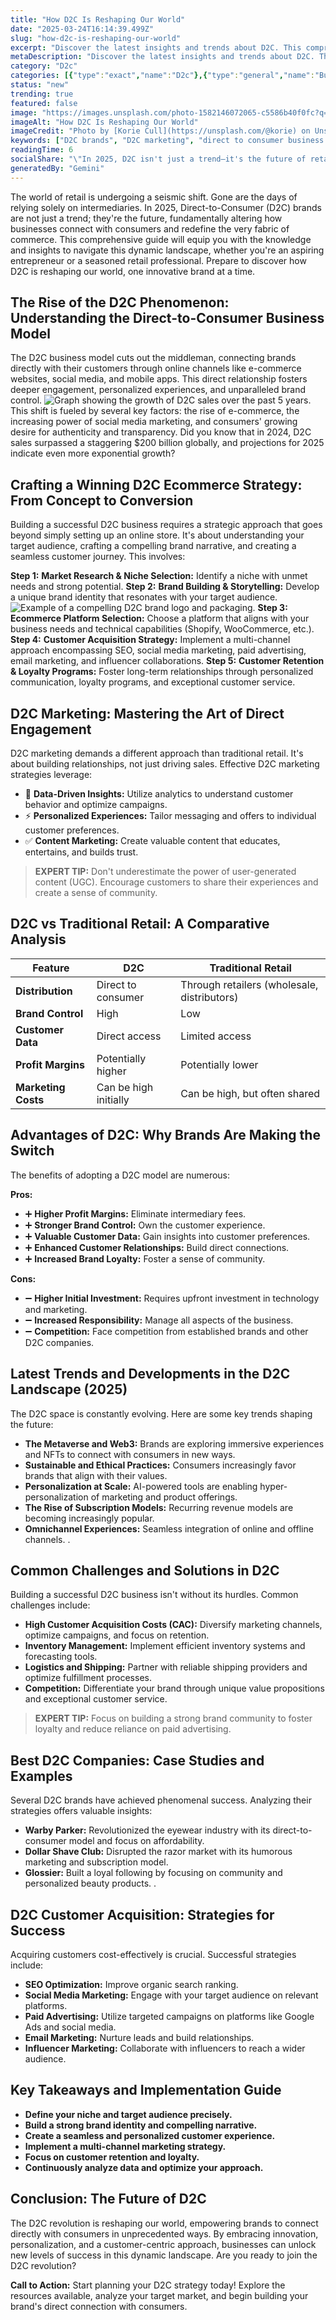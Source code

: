 ```yaml
---
title: "How D2C Is Reshaping Our World"
date: "2025-03-24T16:14:39.499Z"
slug: "how-d2c-is-reshaping-our-world"
excerpt: "Discover the latest insights and trends about D2C. This comprehensive guide covers everything you need to know about D2C in 2025."
metaDescription: "Discover the latest insights and trends about D2C. This comprehensive guide covers everything you need to know about D2C in 2025."
category: "D2c"
categories: [{"type":"exact","name":"D2c"},{"type":"general","name":"Business"},{"type":"medium","name":"Ecommerce"},{"type":"specific","name":"Digital Marketing"},{"type":"niche","name":"Brand Building"}]
status: "new"
trending: true
featured: false
image: "https://images.unsplash.com/photo-1582146072065-c5586b40f0fc?q=85&w=1200&fit=max&fm=webp&auto=compress"
imageAlt: "How D2C Is Reshaping Our World"
imageCredit: "Photo by [Korie Cull](https://unsplash.com/@korie) on Unsplash"
keywords: ["D2C brands", "D2C marketing", "direct to consumer business model", "D2C ecommerce strategy", "how to start a D2C business", "best D2C companies", "D2C vs traditional retail", "advantages of D2C", "D2C marketing examples", "D2C customer acquisition"]
readingTime: 6
socialShare: "\"In 2025, D2C isn't just a trend—it's the future of retail.  Brands that master direct engagement will thrive, while those clinging to outdated models risk being left behind.\""
generatedBy: "Gemini"
---
```




The world of retail is undergoing a seismic shift.  Gone are the days of relying solely on intermediaries. In 2025, Direct-to-Consumer (D2C) brands are not just a trend; they're the future, fundamentally altering how businesses connect with consumers and redefine the very fabric of commerce. This comprehensive guide will equip you with the knowledge and insights to navigate this dynamic landscape, whether you're an aspiring entrepreneur or a seasoned retail professional.  Prepare to discover how D2C is reshaping our world, one innovative brand at a time.

## The Rise of the D2C Phenomenon: Understanding the Direct-to-Consumer Business Model

The D2C business model cuts out the middleman, connecting brands directly with their customers through online channels like e-commerce websites, social media, and mobile apps.  This direct relationship fosters deeper engagement, personalized experiences, and unparalleled brand control.  ![Graph showing the growth of D2C sales over the past 5 years](https://images.unsplash.com/photo-1582146099748-5d3a6979152f?q=85&w=1200&fit=max&fm=webp&auto=compress).  This shift is fueled by several key factors: the rise of e-commerce, the increasing power of social media marketing, and consumers' growing desire for authenticity and transparency.  Did you know that in 2024, D2C sales surpassed a staggering $200 billion globally, and projections for 2025 indicate even more exponential growth?

## Crafting a Winning D2C Ecommerce Strategy: From Concept to Conversion

Building a successful D2C business requires a strategic approach that goes beyond simply setting up an online store. It's about understanding your target audience, crafting a compelling brand narrative, and creating a seamless customer journey.  This involves:

**Step 1:** **Market Research & Niche Selection:** Identify a niche with unmet needs and strong potential.
**Step 2:** **Brand Building & Storytelling:** Develop a unique brand identity that resonates with your target audience.  ![Example of a compelling D2C brand logo and packaging](https://images.unsplash.com/photo-1582146072065-c5586b40f0fc?q=85&w=1200&fit=max&fm=webp&auto=compress).
**Step 3:** **Ecommerce Platform Selection:** Choose a platform that aligns with your business needs and technical capabilities (Shopify, WooCommerce, etc.).
**Step 4:** **Customer Acquisition Strategy:** Implement a multi-channel approach encompassing SEO, social media marketing, paid advertising, email marketing, and influencer collaborations.
**Step 5:** **Customer Retention & Loyalty Programs:** Foster long-term relationships through personalized communication, loyalty programs, and exceptional customer service.

## D2C Marketing: Mastering the Art of Direct Engagement

D2C marketing demands a different approach than traditional retail. It's about building relationships, not just driving sales.  Effective D2C marketing strategies leverage:

* 🔑 **Data-Driven Insights:** Utilize analytics to understand customer behavior and optimize campaigns.
* ⚡ **Personalized Experiences:** Tailor messaging and offers to individual customer preferences.
* ✅ **Content Marketing:** Create valuable content that educates, entertains, and builds trust.

> **EXPERT TIP:**  Don't underestimate the power of user-generated content (UGC). Encourage customers to share their experiences and create a sense of community.

## D2C vs Traditional Retail: A Comparative Analysis

| Feature          | D2C                               | Traditional Retail                          |
|-----------------|------------------------------------|---------------------------------------------|
| **Distribution** | Direct to consumer                  | Through retailers (wholesale, distributors) |
| **Brand Control** | High                               | Low                                         |
| **Customer Data** | Direct access                        | Limited access                             |
| **Profit Margins** | Potentially higher                  | Potentially lower                          |
| **Marketing Costs** | Can be high initially             | Can be high, but often shared              |

##  Advantages of D2C: Why Brands Are Making the Switch

The benefits of adopting a D2C model are numerous:

**Pros:**

* ➕ **Higher Profit Margins:** Eliminate intermediary fees.
* ➕ **Stronger Brand Control:**  Own the customer experience.
* ➕ **Valuable Customer Data:** Gain insights into customer preferences.
* ➕ **Enhanced Customer Relationships:** Build direct connections.
* ➕ **Increased Brand Loyalty:** Foster a sense of community.

**Cons:**

* ➖ **Higher Initial Investment:** Requires upfront investment in technology and marketing.
* ➖ **Increased Responsibility:** Manage all aspects of the business.
* ➖ **Competition:** Face competition from established brands and other D2C companies.

## Latest Trends and Developments in the D2C Landscape (2025)

The D2C space is constantly evolving.  Here are some key trends shaping the future:

* **The Metaverse and Web3:**  Brands are exploring immersive experiences and NFTs to connect with consumers in new ways.
* **Sustainable and Ethical Practices:** Consumers increasingly favor brands that align with their values.
* **Personalization at Scale:**  AI-powered tools are enabling hyper-personalization of marketing and product offerings.
* **The Rise of Subscription Models:** Recurring revenue models are becoming increasingly popular.
* **Omnichannel Experiences:**  Seamless integration of online and offline channels. .

## Common Challenges and Solutions in D2C

Building a successful D2C business isn't without its hurdles. Common challenges include:

* **High Customer Acquisition Costs (CAC):** Diversify marketing channels, optimize campaigns, and focus on retention.
* **Inventory Management:** Implement efficient inventory systems and forecasting tools.
* **Logistics and Shipping:** Partner with reliable shipping providers and optimize fulfillment processes.
* **Competition:** Differentiate your brand through unique value propositions and exceptional customer service.

> **EXPERT TIP:**  Focus on building a strong brand community to foster loyalty and reduce reliance on paid advertising.

## Best D2C Companies: Case Studies and Examples

Several D2C brands have achieved phenomenal success.  Analyzing their strategies offers valuable insights:

* **Warby Parker:** Revolutionized the eyewear industry with its direct-to-consumer model and focus on affordability.
* **Dollar Shave Club:** Disrupted the razor market with its humorous marketing and subscription model.
* **Glossier:** Built a loyal following by focusing on community and personalized beauty products. .

##  D2C Customer Acquisition: Strategies for Success

Acquiring customers cost-effectively is crucial.  Successful strategies include:

* **SEO Optimization:**  Improve organic search ranking.
* **Social Media Marketing:** Engage with your target audience on relevant platforms.
* **Paid Advertising:** Utilize targeted campaigns on platforms like Google Ads and social media.
* **Email Marketing:** Nurture leads and build relationships.
* **Influencer Marketing:** Collaborate with influencers to reach a wider audience.

##  Key Takeaways and Implementation Guide

* **Define your niche and target audience precisely.**
* **Build a strong brand identity and compelling narrative.**
* **Create a seamless and personalized customer experience.**
* **Implement a multi-channel marketing strategy.**
* **Focus on customer retention and loyalty.**
* **Continuously analyze data and optimize your approach.**

## Conclusion: The Future of D2C

The D2C revolution is reshaping our world, empowering brands to connect directly with consumers in unprecedented ways. By embracing innovation, personalization, and a customer-centric approach, businesses can unlock new levels of success in this dynamic landscape. Are you ready to join the D2C revolution?

**Call to Action:** Start planning your D2C strategy today!  Explore the resources available, analyze your target market, and begin building your brand's direct connection with consumers.
